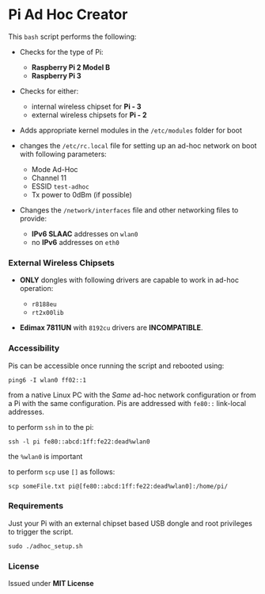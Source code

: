 # Pi Ad Hoc Creator

This `bash` script performs the following:

* Checks for the type of Pi:
    * __Raspberry Pi 2 Model B__
    * __Raspberry Pi 3__

* Checks for either:
    * internal wireless chipset for __Pi - 3__
    * external wireless chipsets for __Pi - 2__

* Adds appropriate kernel modules in the `/etc/modules` folder for boot

* changes the `/etc/rc.local` file for setting up an ad-hoc network on boot
with following parameters:

    - Mode Ad-Hoc
    - Channel 11
    - ESSID `test-adhoc`
    - Tx power to 0dBm (if possible)

* Changes the `/network/interfaces` file and other networking files to provide:

    - __IPv6 SLAAC__ addresses on `wlan0`
    - no __IPv6__ addresses on `eth0`

### External Wireless Chipsets

* __ONLY__ dongles with following drivers are capable to work in ad-hoc operation:
    * `r8188eu`
    * `rt2x00lib`

* __Edimax 7811UN__ with `8192cu` drivers are __INCOMPATIBLE__.

### Accessibility

Pis can be accessible once running the script and rebooted using:

    ping6 -I wlan0 ff02::1

from a native Linux PC with the _Same_ ad-hoc network configuration or from a Pi with the same configuration. Pis are addressed with `fe80::` link-local addresses.

to perform `ssh` in to the pi:

    ssh -l pi fe80::abcd:1ff:fe22:dead%wlan0

the `%wlan0` is important

to perform `scp` use `[]` as follows:

    scp someFile.txt pi@[fe80::abcd:1ff:fe22:dead%wlan0]:/home/pi/

### Requirements

Just your Pi with an external chipset based USB dongle and root privileges to trigger the script.

    sudo ./adhoc_setup.sh

### License

Issued under __MIT License__
